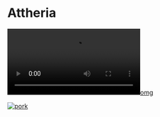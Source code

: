 # Attheria
[![omg](https://images-ext-2.discordapp.net/external/63_eFZo_RvQPsOEF7UCe0NheGT5ledM4Y6PaJql2XIk/https/media.tenor.com/c5a_h8U1MzkAAAPo/nuh-uh-beocord.mp4)](https://www.youtube.com/watch?v=QOhmcbfwxnA)




[![pork](https://cdn.discordapp.com/attachments/1093933642054643822/1124737580064321657/7352-johnpork.png)](https://www.youtube.com/watch?v=w5BnMKOG33M)
